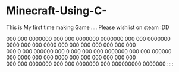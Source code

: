 # Minecraft-Using-C-
This is My first time making Game .... Please wishlist on steam :DD


000   000  0000000  000   000  0000000   0000000   000   000  0000000  
0000  000  000      0000  000  000       000   000  000   000  000      
000 0 000  000000   000 0 000  000  000  0000000   000   000  000000   
000  0000  000      000  0000  000   000 000       000   000  000      
000   000  0000000  000   000  0000000   000       000000000  0000000  ::::
